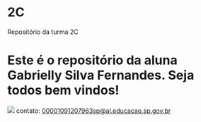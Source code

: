 # 2C
Repositório da turma 2C
# Este é o repositório da aluna Gabrielly Silva Fernandes. Seja todos bem vindos!
![](https://media.tenor.com/8DCJFfTmgGUAAAAM/victoria-pedretti-love-quinn.gif)
contato: 00001091207963sp@al.educacao.sp.gov.br
